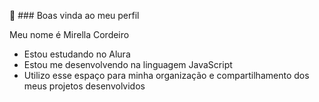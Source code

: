 👋 ### Boas vinda ao meu perfil

Meu nome é Mirella Cordeiro

- Estou estudando no Alura
- Estou me desenvolvendo na linguagem JavaScript
- Utilizo esse espaço para minha organização e compartilhamento dos meus projetos desenvolvidos


